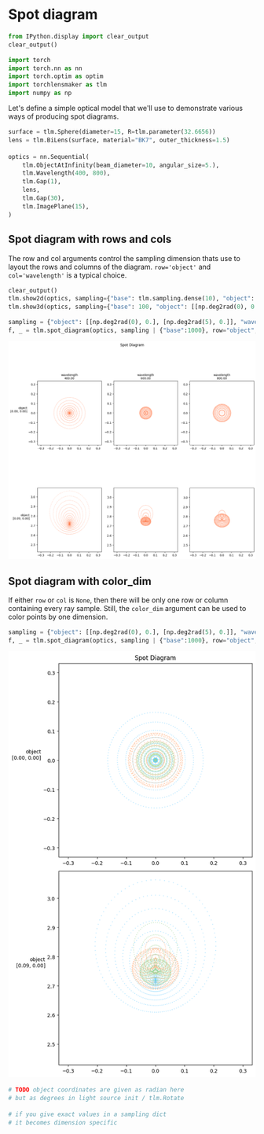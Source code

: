 # Spot diagram


```python
from IPython.display import clear_output
clear_output()
```


```python
import torch
import torch.nn as nn
import torch.optim as optim
import torchlensmaker as tlm
import numpy as np
```

Let's define a simple optical model that we'll use to demonstrate various ways of producing spot diagrams.


```python
surface = tlm.Sphere(diameter=15, R=tlm.parameter(32.6656))
lens = tlm.BiLens(surface, material="BK7", outer_thickness=1.5)

optics = nn.Sequential(
    tlm.ObjectAtInfinity(beam_diameter=10, angular_size=5.),
    tlm.Wavelength(400, 800),
    tlm.Gap(1),
    lens,
    tlm.Gap(30),
    tlm.ImagePlane(15),
)
```

## Spot diagram with rows and cols

The row and col arguments control the sampling dimension thats use to layout the rows and columns of the diagram. `row='object'` and `col='wavelength'` is a typical choice.


```python
clear_output()
tlm.show2d(optics, sampling={"base": tlm.sampling.dense(10), "object": tlm.sampling.dense(3), "wavelength": 3})
tlm.show3d(optics, sampling={"base": 100, "object": [[np.deg2rad(0), 0.], [np.deg2rad(5), 0.]], "wavelength": 3}, end=100)
```


<TLMViewer src="./spot_diagram_files/spot_diagram_0.json?url" />



<TLMViewer src="./spot_diagram_files/spot_diagram_1.json?url" />



```python
sampling = {"object": [[np.deg2rad(0), 0.], [np.deg2rad(5), 0.]], "wavelength": 3}
f, _ = tlm.spot_diagram(optics, sampling | {"base":1000}, row="object", col="wavelength", figsize=(12, 12))
```


    
![png](spot_diagram_files/spot_diagram_7_0.png)
    


## Spot diagram with color_dim

If either `row` or `col` is `None`, then there will be only one row or column containing every ray sample. Still, the `color_dim` argument can be used to color points by one dimension.


```python
sampling = {"object": [[np.deg2rad(0), 0.], [np.deg2rad(5), 0.]], "wavelength": 3}
f, _ = tlm.spot_diagram(optics, sampling | {"base":1000}, row="object", col=None, color_dim="wavelength", figsize=(12, 12))
```


    
![png](spot_diagram_files/spot_diagram_9_0.png)
    



```python
# TODO object coordinates are given as radian here
# but as degrees in light source init / tlm.Rotate

# if you give exact values in a sampling dict
# it becomes dimension specific

```
